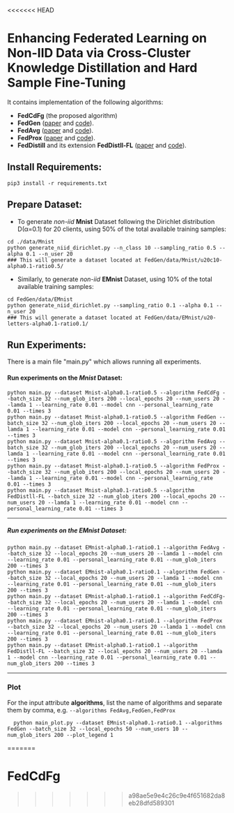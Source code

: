 <<<<<<< HEAD
# Enhancing Federated Learning on Non-IID Data via Cross-Cluster Knowledge Distillation and Hard Sample Fine-Tuning

It contains implementation of the following algorithms:
* **FedCdFg** (the proposed algorithm)
* **FedGen** ([paper](https://arxiv.org/pdf/2105.10056.pdf) and [code](https://github.com/zhuangdizhu/FedGen/blob/main/FLAlgorithms/servers/serverpFedGen.py)).
* **FedAvg** ([paper](https://arxiv.org/pdf/1602.05629.pdf) and [code](https://github.com/zhuangdizhu/FedGen/blob/main/FLAlgorithms/servers/serveravg.py)).
* **FedProx** ([paper](https://arxiv.org/pdf/1812.06127.pdf) and [code](https://github.com/zhuangdizhu/FedGen/blob/main/FLAlgorithms/servers/serverFedProx.py)).
* **FedDistill** and its extension **FedDistll-FL** ([paper](https://arxiv.org/pdf/2011.02367.pdf) and [code](https://github.com/zhuangdizhu/FedGen/blob/main/FLAlgorithms/servers/serverFedDistill.py)).

## Install Requirements:
```pip3 install -r requirements.txt```

  
## Prepare Dataset: 
* To generate *non-iid* **Mnist** Dataset following the Dirichlet distribution D(&alpha;=0.1) for 20 clients, using 50% of the total available training samples:
<pre><code>cd ./data/Mnist
python generate_niid_dirichlet.py --n_class 10 --sampling_ratio 0.5 --alpha 0.1 --n_user 20
### This will generate a dataset located at FedGen/data/Mnist/u20c10-alpha0.1-ratio0.5/
</code></pre>
    

- Similarly, to generate *non-iid* **EMnist** Dataset, using 10% of the total available training samples:
<pre><code>cd FedGen/data/EMnist
python generate_niid_dirichlet.py --sampling_ratio 0.1 --alpha 0.1 --n_user 20 
### This will generate a dataset located at FedGen/data/EMnist/u20-letters-alpha0.1-ratio0.1/
</code></pre> 

## Run Experiments: 

There is a main file "main.py" which allows running all experiments.

#### Run experiments on the *Mnist* Dataset:

```
python main.py --dataset Mnist-alpha0.1-ratio0.5 --algorithm FedCdFg --batch_size 32 --num_glob_iters 200 --local_epochs 20 --num_users 20 --lamda 1 --learning_rate 0.01 --model cnn --personal_learning_rate 0.01 --times 3 
python main.py --dataset Mnist-alpha0.1-ratio0.5 --algorithm FedGen --batch_size 32 --num_glob_iters 200 --local_epochs 20 --num_users 20 --lamda 1 --learning_rate 0.01 --model cnn --personal_learning_rate 0.01 --times 3 
python main.py --dataset Mnist-alpha0.1-ratio0.5 --algorithm FedAvg --batch_size 32 --num_glob_iters 200 --local_epochs 20 --num_users 20 --lamda 1 --learning_rate 0.01 --model cnn --personal_learning_rate 0.01 --times 3 
python main.py --dataset Mnist-alpha0.1-ratio0.5 --algorithm FedProx --batch_size 32 --num_glob_iters 200 --local_epochs 20 --num_users 20 --lamda 1 --learning_rate 0.01 --model cnn --personal_learning_rate 0.01 --times 3 
python main.py --dataset Mnist-alpha0.1-ratio0.5 --algorithm FedDistll-FL --batch_size 32 --num_glob_iters 200 --local_epochs 20 --num_users 20 --lamda 1 --learning_rate 0.01 --model cnn --personal_learning_rate 0.01 --times 3 
```
----

##### Run experiments on the *EMnist* Dataset:
```
python main.py --dataset EMnist-alpha0.1-ratio0.1 --algorithm FedAvg --batch_size 32 --local_epochs 20 --num_users 20 --lamda 1 --model cnn --learning_rate 0.01 --personal_learning_rate 0.01 --num_glob_iters 200 --times 3 
python main.py --dataset EMnist-alpha0.1-ratio0.1 --algorithm FedGen --batch_size 32 --local_epochs 20 --num_users 20 --lamda 1 --model cnn --learning_rate 0.01 --personal_learning_rate 0.01 --num_glob_iters 200 --times 3 
python main.py --dataset EMnist-alpha0.1-ratio0.1 --algorithm FedCdFg--batch_size 32 --local_epochs 20 --num_users 20 --lamda 1 --model cnn --learning_rate 0.01 --personal_learning_rate 0.01 --num_glob_iters 200 --times 3 
python main.py --dataset EMnist-alpha0.1-ratio0.1 --algorithm FedProx --batch_size 32 --local_epochs 20 --num_users 20 --lamda 1 --model cnn --learning_rate 0.01 --personal_learning_rate 0.01 --num_glob_iters 200 --times 3 
python main.py --dataset EMnist-alpha0.1-ratio0.1 --algorithm FedDistll-FL --batch_size 32 --local_epochs 20 --num_users 20 --lamda 1 --model cnn --learning_rate 0.01 --personal_learning_rate 0.01 --num_glob_iters 200 --times 3 

```
----

### Plot
For the input attribute **algorithms**, list the name of algorithms and separate them by comma, e.g. `--algorithms FedAvg,FedGen,FedProx`
```
  python main_plot.py --dataset EMnist-alpha0.1-ratio0.1 --algorithms FedGen --batch_size 32 --local_epochs 50 --num_users 10 --num_glob_iters 200 --plot_legend 1
```
=======
# FedCdFg
>>>>>>> a98ae5e9e4c26c9e4f651682da8eb28dfd589301
